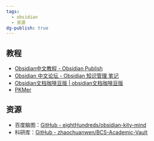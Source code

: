 ```yaml
---
tags:
  - obsidian
  - 资源
dg-publish: true
---
```

## 教程
- [Obsidian中文教程 - Obsidian Publish](https://publish.obsidian.md/chinesehelp/)
- [Obsidian 中文论坛 - Obsidian 知识管理 笔记](https://forum-zh.obsidian.md/) 
- [Obsidian文档咖啡豆版 | obsidian文档咖啡豆版](https://coffeetea.top/zh/)
- [PKMer](https://pkmer.cn/)

## 资源
- 百度脑图：[GitHub - eightHundreds/obsidian-kity-mind](https://github.com/eightHundreds/obsidian-kity-mind)
- 科研库：[GitHub - zhaochuanwen/BCS-Academic-Vault](https://github.com/zhaochuanwen/BCS-Academic-Vault)